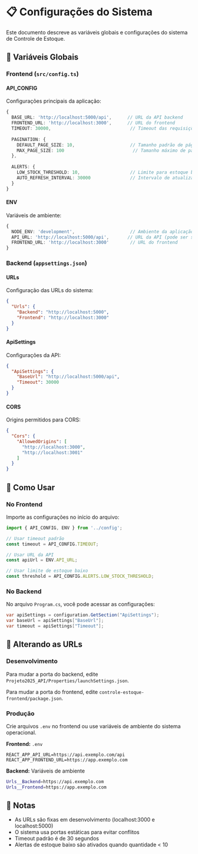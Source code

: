 # 📋 Configurações do Sistema

Este documento descreve as variáveis globais e configurações do sistema de Controle de Estoque.

## 🔧 Variáveis Globais

### Frontend (`src/config.ts`)

#### API_CONFIG
Configurações principais da aplicação:

```typescript
{
  BASE_URL: 'http://localhost:5000/api',      // URL da API backend
  FRONTEND_URL: 'http://localhost:3000',      // URL do frontend
  TIMEOUT: 30000,                              // Timeout das requisições (30s)
  
  PAGINATION: {
    DEFAULT_PAGE_SIZE: 10,                     // Tamanho padrão de páginas
    MAX_PAGE_SIZE: 100                          // Tamanho máximo de páginas
  },
  
  ALERTS: {
    LOW_STOCK_THRESHOLD: 10,                   // Limite para estoque baixo
    AUTO_REFRESH_INTERVAL: 30000               // Intervalo de atualização (30s)
  }
}
```

#### ENV
Variáveis de ambiente:

```typescript
{
  NODE_ENV: 'development',                     // Ambiente da aplicação
  API_URL: 'http://localhost:5000/api',       // URL da API (pode ser sobrescrita)
  FRONTEND_URL: 'http://localhost:3000'        // URL do frontend
}
```

### Backend (`appsettings.json`)

#### URLs
Configuração das URLs do sistema:
```json
{
  "Urls": {
    "Backend": "http://localhost:5000",
    "Frontend": "http://localhost:3000"
  }
}
```

#### ApiSettings
Configurações da API:
```json
{
  "ApiSettings": {
    "BaseUrl": "http://localhost:5000/api",
    "Timeout": 30000
  }
}
```

#### CORS
Origins permitidos para CORS:
```json
{
  "Cors": {
    "AllowedOrigins": [
      "http://localhost:3000",
      "http://localhost:3001"
    ]
  }
}
```

## 🚀 Como Usar

### No Frontend

Importe as configurações no início do arquivo:
```typescript
import { API_CONFIG, ENV } from '../config';

// Usar timeout padrão
const timeout = API_CONFIG.TIMEOUT;

// Usar URL da API
const apiUrl = ENV.API_URL;

// Usar limite de estoque baixo
const threshold = API_CONFIG.ALERTS.LOW_STOCK_THRESHOLD;
```

### No Backend

No arquivo `Program.cs`, você pode acessar as configurações:
```csharp
var apiSettings = configuration.GetSection("ApiSettings");
var baseUrl = apiSettings["BaseUrl"];
var timeout = apiSettings["Timeout"];
```

## 🔄 Alterando as URLs

### Desenvolvimento
Para mudar a porta do backend, edite `Projeto2025_API/Properties/launchSettings.json`.

Para mudar a porta do frontend, edite `controle-estoque-frontend/package.json`.

### Produção
Crie arquivos `.env` no frontend ou use variáveis de ambiente do sistema operacional.

**Frontend:** `.env`
```
REACT_APP_API_URL=https://api.exemplo.com/api
REACT_APP_FRONTEND_URL=https://app.exemplo.com
```

**Backend:** Variáveis de ambiente
```bash
Urls__Backend=https://api.exemplo.com
Urls__Frontend=https://app.exemplo.com
```

## 📝 Notas

- As URLs são fixas em desenvolvimento (localhost:3000 e localhost:5000)
- O sistema usa portas estáticas para evitar conflitos
- Timeout padrão é de 30 segundos
- Alertas de estoque baixo são ativados quando quantidade < 10

